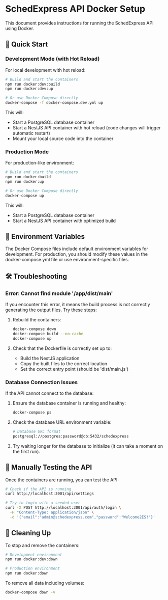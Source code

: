 # SchedExpress API Docker Setup

This document provides instructions for running the SchedExpress API using Docker.

## 🚀 Quick Start

### Development Mode (with Hot Reload)

For local development with hot reload:

```bash
# Build and start the containers
npm run docker:dev:build
npm run docker:dev:up

# Or use Docker Compose directly
docker-compose -f docker-compose.dev.yml up
```

This will:
- Start a PostgreSQL database container
- Start a NestJS API container with hot reload (code changes will trigger automatic restart)
- Mount your local source code into the container

### Production Mode

For production-like environment:

```bash
# Build and start the containers
npm run docker:build
npm run docker:up

# Or use Docker Compose directly
docker-compose up
```

This will:
- Start a PostgreSQL database container
- Start a NestJS API container with optimized build

## 📝 Environment Variables

The Docker Compose files include default environment variables for development. For production, you should modify these values in the docker-compose.yml file or use environment-specific files.

## 🛠️ Troubleshooting

### Error: Cannot find module '/app/dist/main'

If you encounter this error, it means the build process is not correctly generating the output files. Try these steps:

1. Rebuild the containers:
   ```bash
   docker-compose down
   docker-compose build --no-cache
   docker-compose up
   ```

2. Check that the Dockerfile is correctly set up to:
   - Build the NestJS application
   - Copy the built files to the correct location
   - Set the correct entry point (should be 'dist/main.js')

### Database Connection Issues

If the API cannot connect to the database:

1. Ensure the database container is running and healthy:
   ```bash
   docker-compose ps
   ```

2. Check the database URL environment variable:
   ```bash
   # Database URL format
   postgresql://postgres:password@db:5432/schedexpress
   ```

3. Try waiting longer for the database to initialize (it can take a moment on the first run).

## 🧪 Manually Testing the API

Once the containers are running, you can test the API:

```bash
# Check if the API is running
curl http://localhost:3001/api/settings

# Try to login with a seeded user
curl -X POST http://localhost:3001/api/auth/login \
  -H "Content-Type: application/json" \
  -d '{"email":"admin@schedexpress.com","password":"Welcome2ES!"}'
```

## 🧹 Cleaning Up

To stop and remove the containers:

```bash
# Development environment
npm run docker:dev:down

# Production environment
npm run docker:down
```

To remove all data including volumes:

```bash
docker-compose down -v
```
